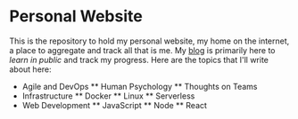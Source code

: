 # Personal Website
This is the repository to hold my personal website, my home on the internet, a place to aggregate and track all that is me.  My [blog](https://rchillard.com/) is primarily here to *learn in public* and track my progress.  Here are the topics that I'll write about here:
* Agile and DevOps
** Human Psychology
** Thoughts on Teams
* Infrastructure
** Docker
** Linux
** Serverless
* Web Development
** JavaScript
** Node
** React
